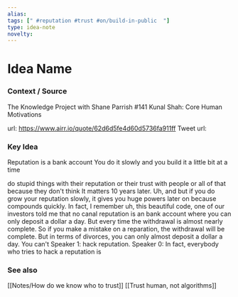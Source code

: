 ```yaml
---
alias: 
tags: [" #reputation #trust #on/build-in-public  "]
type: idea-note
novelty: 
---
```

# Idea Name

### Context / Source
The Knowledge Project with Shane Parrish
#141 Kunal Shah: Core Human Motivations

url: https://www.airr.io/quote/62d6d5fe4d60d5736fa911ff
Tweet url: 

### Key Idea

Reputation is a bank account
You do it slowly
and you build it a little bit at a time

do stupid things with their reputation or their trust with people or all of that because they don't think It matters 10 years later. Uh, and but if you do grow your reputation slowly, it gives you huge powers later on because compounds quickly. In fact, I remember uh, this beautiful code, one of our investors told me that no canal reputation is an bank account where you can only deposit a dollar a day. But every time the withdrawal is almost nearly complete. So if you make a mistake on a reparation, the withdrawal will be complete. But in terms of divorces, you can only almost deposit a dollar a day. You can't Speaker 1: hack reputation. Speaker 0: In fact, everybody who tries to hack a reputation is

### See also
[[Notes/How do we know who to trust]]
[[Trust human, not algorithms]]
